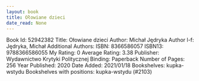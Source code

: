```yaml
---
layout: book
title: Ołowiane dzieci
date_read: None
---
```


Book Id: 52942382
Title: Ołowiane dzieci
Author: Michał Jędryka
Author l-f: Jędryka, Michał
Additional Authors: 
ISBN: 8366586057
ISBN13: 9788366586055
My Rating: 0
Average Rating: 3.38
Publisher: Wydawnictwo Krytyki Politycznej
Binding: Paperback
Number of Pages: 256
Year Published: 2020
Date Added: 2021/01/18
Bookshelves: kupka-wstydu
Bookshelves with positions: kupka-wstydu (#2103)

